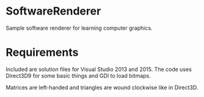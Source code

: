 # SoftwareRenderer
Sample software renderer for learning computer graphics.

# Requirements
Included are solution files for Visual Studio 2013 and 2015. The code uses Direct3D9 for some basic things and GDI to load bitmaps.

Matrices are left-handed and triangles are wound clockwise like in Direct3D.
